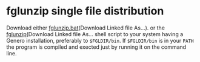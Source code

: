 # fglunzip single file distribution 
Download either  [fglunzip.bat](fglunzip.bat?raw=1)(Download Linked file As...). or the [fglunzip](fglunzip?raw=1)(Download Linked file As... shell script to your system having a Genero installation, preferably to `$FGLDIR/bin`.
If `$FGLDIR/bin` is in your `PATH` the program is compiled and exected just by running it on the command line.
